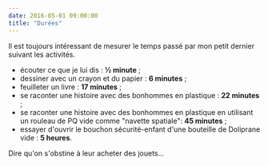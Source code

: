 ```yaml
---
date: 2016-05-01 09:00:00
title: "Durées"
---
```


Il est toujours intéressant de mesurer le temps passé par mon petit dernier suivant les activités.

<!-- more -->

* écouter ce que je lui dis : **½ minute** ;
* dessiner avec un crayon et du papier : **6 minutes** ;
* feuilleter un livre : **17 minutes** ;
* se raconter une histoire avec des bonhommes en plastique : **22 minutes** ;
* se raconter une histoire avec des bonhommes en plastique en utilisant un rouleau de PQ vide comme "navette spatiale": **45 minutes** ;
* essayer d'ouvrir le bouchon sécurité-enfant d'une bouteille de Doliprane vide : **5 heures**.

Dire qu'on s'obstine à leur acheter des jouets…
